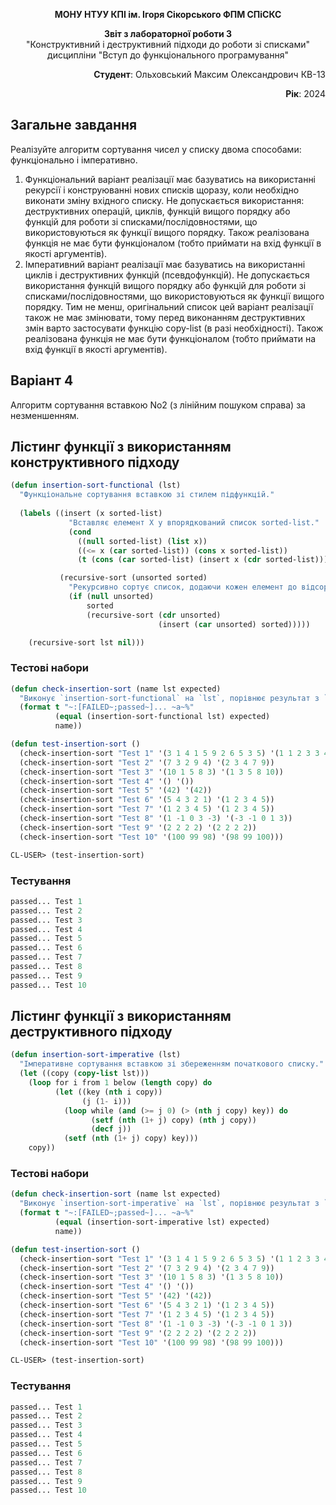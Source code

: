 
<p align="center"><b>МОНУ НТУУ КПІ ім. Ігоря Сікорського ФПМ СПіСКС</b></p>
<p align="center">
<b>Звіт з лабораторної роботи 3</b><br/>
"Конструктивний і деструктивний підходи до роботи зі списками"<br/>
дисципліни "Вступ до функціонального програмування"
</p>
<p align="right"><b>Студент</b>: Ольховський Максим Олександрович КВ-13</p>
<p align="right"><b>Рік</b>: 2024</p>

## Загальне завдання
Реалізуйте алгоритм сортування чисел у списку двома способами: функціонально і імперативно.
1. Функціональний варіант реалізації має базуватись на використанні рекурсії і конструюванні нових списків щоразу, коли необхідно виконати зміну вхідного списку. Не допускається використання: деструктивних операцій, циклів, функцій вищого порядку або функцій для роботи зі списками/послідовностями, що використовуються як функції вищого порядку. Також реалізована функція не має бути функціоналом (тобто приймати на вхід функції в якості аргументів).
2. Імперативний варіант реалізації має базуватись на використанні циклів і деструктивних функцій (псевдофункцій). Не допускається використання функцій вищого порядку або функцій для роботи зі списками/послідовностями, що використовуються як функції вищого порядку. Тим не менш, оригінальний список цей варіант реалізації також не має змінювати, тому перед виконанням деструктивних змін варто застосувати функцію copy-list (в разі необхідності). Також реалізована функція не має бути функціоналом (тобто приймати на вхід функції в якості аргументів).
## Варіант 4
Алгоритм сортування вставкою No2 (з лінійним пошуком справа) за незменшенням.
## Лістинг функції з використанням конструктивного підходу
```lisp
(defun insertion-sort-functional (lst)
  "Функціональне сортування вставкою зі стилем підфункцій."
  
  (labels ((insert (x sorted-list)
             "Вставляє елемент X у впорядкований список sorted-list."
             (cond
               ((null sorted-list) (list x))
               ((<= x (car sorted-list)) (cons x sorted-list))
               (t (cons (car sorted-list) (insert x (cdr sorted-list))))))

           (recursive-sort (unsorted sorted)
             "Рекурсивно сортує список, додаючи кожен елемент до відсортованого."
             (if (null unsorted)
                 sorted
                 (recursive-sort (cdr unsorted)
                                 (insert (car unsorted) sorted)))))

    (recursive-sort lst nil)))
```
### Тестові набори
```lisp
(defun check-insertion-sort (name lst expected)
  "Виконує `insertion-sort-functional` на `lst`, порівнює результат з `expected` і друкує статус."
  (format t "~:[FAILED~;passed~]... ~a~%" 
          (equal (insertion-sort-functional lst) expected)
          name))

(defun test-insertion-sort ()
  (check-insertion-sort "Test 1" '(3 1 4 1 5 9 2 6 5 3 5) '(1 1 2 3 3 4 5 5 5 6 9)) 
  (check-insertion-sort "Test 2" '(7 3 2 9 4) '(2 3 4 7 9))               
  (check-insertion-sort "Test 3" '(10 1 5 8 3) '(1 3 5 8 10))
  (check-insertion-sort "Test 4" '() '())
  (check-insertion-sort "Test 5" '(42) '(42))
  (check-insertion-sort "Test 6" '(5 4 3 2 1) '(1 2 3 4 5))
  (check-insertion-sort "Test 7" '(1 2 3 4 5) '(1 2 3 4 5))
  (check-insertion-sort "Test 8" '(1 -1 0 3 -3) '(-3 -1 0 1 3))
  (check-insertion-sort "Test 9" '(2 2 2 2) '(2 2 2 2))
  (check-insertion-sort "Test 10" '(100 99 98) '(98 99 100)))

CL-USER> (test-insertion-sort)
```
### Тестування
```lisp
passed... Test 1
passed... Test 2
passed... Test 3
passed... Test 4
passed... Test 5
passed... Test 6
passed... Test 7
passed... Test 8
passed... Test 9
passed... Test 10
```
## Лістинг функції з використанням деструктивного підходу
```lisp
(defun insertion-sort-imperative (lst)
  "Імперативне сортування вставкою зі збереженням початкового списку."
  (let ((copy (copy-list lst))) 
    (loop for i from 1 below (length copy) do
          (let ((key (nth i copy))
                (j (1- i))) 
            (loop while (and (>= j 0) (> (nth j copy) key)) do
                  (setf (nth (1+ j) copy) (nth j copy))
                  (decf j))
            (setf (nth (1+ j) copy) key)))
    copy))
```
### Тестові набори
```lisp
(defun check-insertion-sort (name lst expected)
  "Виконує `insertion-sort-imperative` на `lst`, порівнює результат з `expected` і друкує статус."
  (format t "~:[FAILED~;passed~]... ~a~%" 
          (equal (insertion-sort-imperative lst) expected)
          name))

(defun test-insertion-sort ()
  (check-insertion-sort "Test 1" '(3 1 4 1 5 9 2 6 5 3 5) '(1 1 2 3 3 4 5 5 5 6 9)) 
  (check-insertion-sort "Test 2" '(7 3 2 9 4) '(2 3 4 7 9))               
  (check-insertion-sort "Test 3" '(10 1 5 8 3) '(1 3 5 8 10))
  (check-insertion-sort "Test 4" '() '())
  (check-insertion-sort "Test 5" '(42) '(42))
  (check-insertion-sort "Test 6" '(5 4 3 2 1) '(1 2 3 4 5))
  (check-insertion-sort "Test 7" '(1 2 3 4 5) '(1 2 3 4 5))
  (check-insertion-sort "Test 8" '(1 -1 0 3 -3) '(-3 -1 0 1 3))
  (check-insertion-sort "Test 9" '(2 2 2 2) '(2 2 2 2))
  (check-insertion-sort "Test 10" '(100 99 98) '(98 99 100)))

CL-USER> (test-insertion-sort)
```
### Тестування
```lisp
passed... Test 1
passed... Test 2
passed... Test 3
passed... Test 4
passed... Test 5
passed... Test 6
passed... Test 7
passed... Test 8
passed... Test 9
passed... Test 10
```
